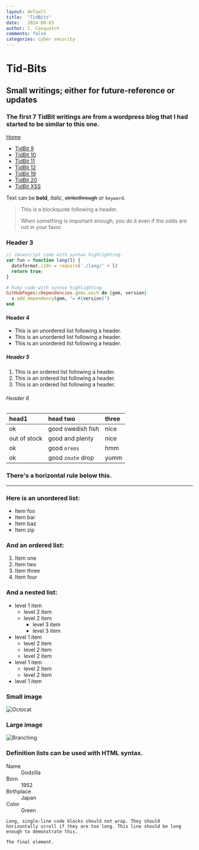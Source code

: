 ```yaml
---
layout: default
title:  "TidBits"
date:   2024-09-03
author: C. Casquatch
comments: false
categories: cyber security
---
```


# Tid-Bits
## Small writings; either for future-reference or updates
### The first 7 TidBit writings are from a wordpress blog that I had started to be similar to this one. 

[Home](./)

* [TidBit 9](_posts/TidBits/2024-09-03-TidBit-9.markdown)
* [TidBit 10](_posts/TidBits/2024-09-03-TidBit-10.markdown)
* [TidBit 11](_posts/TidBits/2024-09-03-TidBit-11.markdown)
* [TidBit 12](_posts/TidBits/2024-09-03-TidBit-12.markdown)
* [TidBit 19](_posts/TidBits/2024-09-03-TidBit-19.markdown)
* [TidBit 20](_posts/2024-09-03-TidBit-20.html)
* [TidBit XSS](_posts/TidBits/2024-09-03-TidBit-XSS.html)

Text can be **bold**, _italic_, ~~strikethrough~~ or `keyword`.
> This is a blockquote following a header.
>
> When something is important enough, you do it even if the odds are not in your favor.

### Header 3

```js
// Javascript code with syntax highlighting.
var fun = function lang(l) {
  dateformat.i18n = require('./lang/' + l)
  return true;
}
```

```ruby
# Ruby code with syntax highlighting
GitHubPages::Dependencies.gems.each do |gem, version|
  s.add_dependency(gem, "= #{version}")
end
```

#### Header 4

*   This is an unordered list following a header.
*   This is an unordered list following a header.
*   This is an unordered list following a header.

##### Header 5

1.  This is an ordered list following a header.
2.  This is an ordered list following a header.
3.  This is an ordered list following a header.

###### Header 6

| head1        | head two          | three |
|:-------------|:------------------|:------|
| ok           | good swedish fish | nice  |
| out of stock | good and plenty   | nice  |
| ok           | good `oreos`      | hmm   |
| ok           | good `zoute` drop | yumm  |

### There's a horizontal rule below this.

* * *

### Here is an unordered list:

*   Item foo
*   Item bar
*   Item baz
*   Item zip

### And an ordered list:

1.  Item one
1.  Item two
1.  Item three
1.  Item four

### And a nested list:

- level 1 item
  - level 2 item
  - level 2 item
    - level 3 item
    - level 3 item
- level 1 item
  - level 2 item
  - level 2 item
  - level 2 item
- level 1 item
  - level 2 item
  - level 2 item
- level 1 item

### Small image

![Octocat](https://github.githubassets.com/images/icons/emoji/octocat.png)

### Large image

![Branching](https://guides.github.com/activities/hello-world/branching.png)


### Definition lists can be used with HTML syntax.

<dl>
<dt>Name</dt>
<dd>Godzilla</dd>
<dt>Born</dt>
<dd>1952</dd>
<dt>Birthplace</dt>
<dd>Japan</dd>
<dt>Color</dt>
<dd>Green</dd>
</dl>

```
Long, single-line code blocks should not wrap. They should horizontally scroll if they are too long. This line should be long enough to demonstrate this.
```

```
The final element.
```

